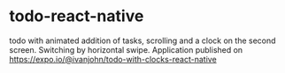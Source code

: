 # todo-react-native

todo with animated addition of tasks, scrolling and a clock on the second screen. Switching by horizontal swipe.
Application published on https://expo.io/@ivanjohn/todo-with-clocks-react-native

